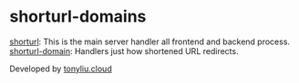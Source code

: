 # shorturl-domains

[shorturl](https://github.com/isawebapp/shorturl): This is the main server handler all frontend and backend process.
[shorturl-domain](https://github.com/isawebapp/shorturl-domains): Handlers just how shortened URL redirects.

Developed by [tonyliu.cloud](https://tonyliu.cloud)
